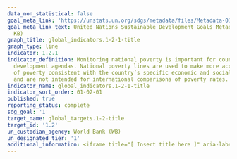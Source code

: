 ```yaml
---
data_non_statistical: false
goal_meta_link: 'https://unstats.un.org/sdgs/metadata/files/Metadata-01-02-01.pdf '
goal_meta_link_text: United Nations Sustainable Development Goals Metadata (PDF 98.2
  KB)
graph_title: global_indicators.1-2-1-title
graph_type: line
indicator: 1.2.1
indicator_definition: Monitoring national poverty is important for country-specific
  development agendas. National poverty lines are used to make more accurate estimates
  of poverty consistent with the country’s specific economic and social circumstances,
  and are not intended for international comparisons of poverty rates.
indicator_name: global_indicators.1-2-1-title
indicator_sort_order: 01-02-01
published: true
reporting_status: complete
sdg_goal: '1'
target_name: global_targets.1-2-title
target_id: '1.2'
un_custodian_agency: World Bank (WB)
un_designated_tier: '1'
additional_information: <iframe title="[ Insert title here ]" aria-label="Interactive area chart" id="datawrapper-chart-4Hno9" src="//datawrapper.dwcdn.net/4Hno9/1/" scrolling="no" frameborder="0" style="width: 0; min-width: 100% !important; border: none;" height="607"></iframe>
---
```


